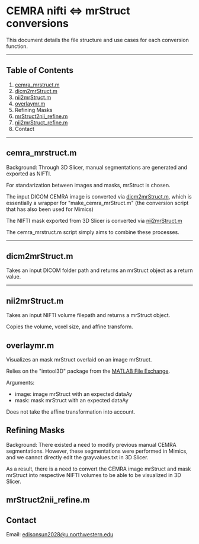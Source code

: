 # CEMRA nifti <=> mrStruct conversions

This document details the file structure and use cases for each conversion function.

---

## Table of Contents

1. [cemra_mrstruct.m](cemra_mrstruct.m)  
2. [dicm2mrStruct.m](dicm2mrStruct.m)  
3. [nii2mrStruct.m](nii2mrStruct.m)  
4. [overlaymr.m](overlaymr.m)
5. Refining Masks
6. [mrStruct2nii_refine.m](mrStruct2nii_refine.m) 
7. [nii2mrStruct_refine.m](nii2mrStruct_refine.m) 
8. Contact
---


## cemra_mrstruct.m

Background: Through 3D Slicer, manual segmentations are generated and exported as NIFTI. 

For standarization between images and masks, mrStruct is chosen.

The input DICOM CEMRA image is converted via [dicm2mrStruct.m](dicm2mrStruct.m), which is essentially a wrapper for "make_cemra_mrStruct.m" (the conversion script that has also been used for Mimics)

The NIFTI mask exported from 3D Slicer is converted via [nii2mrStruct.m](nii2mrStruct.m)

The cemra_mrstruct.m script simply aims to combine these processes.

---

## dicm2mrStruct.m

Takes an input DICOM folder path and returns an mrStruct object as a return value.

---

## nii2mrStruct.m 

Takes an input NIFTI volume filepath and returns a mrStruct object.

Copies the volume, voxel size, and affine transform.

## overlaymr.m

Visualizes an mask mrStruct overlaid on an image mrStruct.

Relies on the "imtool3D" package from the [MATLAB File Exchange](https://www.mathworks.com/matlabcentral/fileexchange/40753-imtool3d).

Arguments:
- image: image mrStruct with an expected dataAy
- mask: mask mrStruct with an expected dataAy

Does not take the affine transformation into account.

## Refining Masks

Background: There existed a need to modify previous manual CEMRA segmentations. However, these segmentations were performed in Mimics, and we cannot directly edit the grayvalues.txt in 3D Slicer.

As a result, there is a need to convert the CEMRA image mrStruct and mask mrStruct into respective NIFTI volumes to be able to be visualized in 3D Slicer.


## mrStruct2nii_refine.m




## Contact

Email: edisonsun2028@u.northwestern.edu


